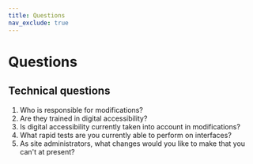 ```yaml
---
title: Questions
nav_exclude: true
---
```

# Questions

## Technical questions

 1. Who is responsible for modifications?
 1. Are they trained in digital accessibility?
 1. Is digital accessibility currently taken into account in modifications?
 1. What rapid tests are you currently able to perform on interfaces?
 1. As site administrators, what changes would you like to make that you can't at present?